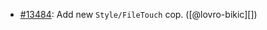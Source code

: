 * [#13484](https://github.com/rubocop/rubocop/pull/13484): Add new `Style/FileTouch` cop. ([@lovro-bikic][])
